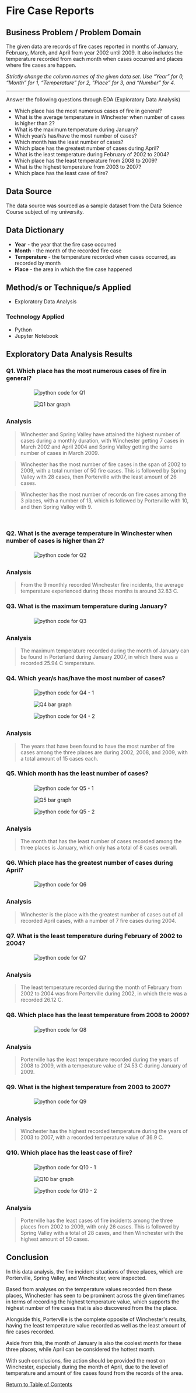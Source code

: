 <h1> Fire Case Reports </h1>

<h2> Business Problem / Problem Domain </h2>

The given data are records of fire cases reported in months of January, February, March, and April from year 2002 until 2009. 
It also includes the temperature recorded from each month when cases occurred and places where fire cases are happen.

<i>Strictly change the column names of the given data set.  Use “Year” for 0, “Month” for 1, “Temperature” for 2, “Place” for 3, and “Number” for 4.</i>

<hr>

Answer the following questions through EDA (Exploratory Data Analysis)

<ul>
    <li>Which place has the most numerous cases of fire in general?</li>
    <li>What is the average temperature in Winchester when number of cases is higher than 2?</li>
    <li>What is the maximum temperature during January?</li>
    <li>Which year/s has/have the most number of cases?</li>
    <li>Which month has the least number of cases?</li>
    <li>Which place has the greatest number of cases during April?</li>
    <li>What is the least temperature during February of 2002 to 2004?</li>
    <li>Which place has the least temperature from 2008 to 2009?</li>
    <li>What is the highest temperature from 2003 to 2007?</li>
    <li>Which place has the least case of fire?</li>
</ul>

<h2> Data Source </h2>

The data source was sourced as a sample dataset from the Data Science Course subject of my university.

<h2> Data Dictionary </h2>
<ul>
  <li><strong>Year</strong> - the year that the fire case occurred</li>
  <li><strong>Month</strong> - the month of the recorded fire case</li>
  <li><strong>Temperature</strong> - the temperature recorded when cases occurred, as recorded by month</li>
  <li><strong>Place</strong> - the area in which the fire case happened</li>
</ul>

<h2> Method/s or Technique/s Applied </h2>

<ul>
  <li>Exploratory Data Analysis</li>
</ul>

<h3> Technology Applied </h3>

<ul>
  <li>Python</li>
  <li>Jupyter Notebook</li>
</ul>

<h2> Exploratory Data Analysis Results </h2>

<h3> Q1. Which place has the most numerous cases of fire in general? </h3>

<div>

<img style="display: block; padding: 5px; margin: 5px auto; max-width: 70%;" src="figure_images\Q1_1.png" alt="python code for Q1">

<img style="display: block; padding: 5px; margin: 5px auto; max-width: 70%;" src="figure_images\Q1_2.png" alt="Q1 bar graph">

</div>

<h3> Analysis </h3>

> Winchester and Spring Valley have attained the highest number of cases during a monthly duration, with Winchester getting 7 cases in March 2002 and April 2004 and Spring Valley getting the same number of cases in March 2009.

> Winchester has the most number of fire cases in the span of 2002 to 2009, with a total number of 50 fire cases. This is followed by Spring Valley with 28 cases, then Porterville with the least amount of 26 cases.

> Winchester has the most number of records on fire cases among the 3 places, with a number of 13, which is followed by Porterville with 10, and then Spring Valley with 9. 

<br>

<h3> Q2. What is the average temperature in Winchester when number of cases is higher than 2? </h3>

<img style="display: block; padding: 5px; margin: 5px auto; max-width: 70%;" src="figure_images\Q2_1.png" alt="python code for Q2">

<h3> Analysis </h3>

> From the 9 monthly recorded Winchester fire incidents, the average temperature experienced during those months is around 32.83 C.

<h3> Q3. What is the maximum temperature during January? </h3>

<img style="display: block; padding: 5px; margin: 5px auto; max-width: 70%;" src="figure_images\Q3_1.png" alt="python code for Q3">

<h3> Analysis </h3>

> The maximum temperature recorded during the month of January can be found in Porterland during January 2007, in which there was a recorded 25.94 C temperature.

<h3> Q4. Which year/s has/have the most number of cases? </h3>

<div>

<img style="display: block; padding: 5px; margin: 5px auto; max-width: 70%;" src="figure_images\Q4_1.png" alt="python code for Q4 - 1">

<img style="display: block; padding: 5px; margin: 5px auto; max-width: 70%;" src="figure_images\Q4_2.png" alt="Q4 bar graph">

<img style="display: block; padding: 5px; margin: 5px auto; max-width: 70%;" src="figure_images\Q4_3.png" alt="python code for Q4 - 2">

</div>

<h3> Analysis </h3>

> The years that have been found to have the most number of fire cases among the three places are during 2002, 2008, and 2009, with a total amount of 15 cases each.

<h3> Q5. Which month has the least number of cases? </h3>

<div>

<img style="display: block; padding: 5px; margin: 5px auto; max-width: 70%;" src="figure_images\Q5_1.png" alt="python code for Q5 - 1">

<img style="display: block; padding: 5px; margin: 5px auto; max-width: 70%;" src="figure_images\Q5_2.png" alt="Q5 bar graph">

<img style="display: block; padding: 5px; margin: 5px auto; max-width: 70%;" src="figure_images\Q5_3.png" alt="python code for Q5 - 2">

</div>

<h3> Analysis </h3>

> The month that has the least number of cases recorded among the three places is January, which only has a total of 8 cases overall.

<h3> Q6. Which place has the greatest number of cases during April? </h3>

<img style="display: block; padding: 5px; margin: 5px auto; max-width: 70%;" src="figure_images\Q6_1.png" alt="python code for Q6">

<h3> Analysis </h3>

> Winchester is the place with the greatest number of cases out of all recorded April cases, with a number of 7 fire cases during 2004.

<h3> Q7. What is the least temperature during February of 2002 to 2004? </h3>

<img style="display: block; padding: 5px; margin: 5px auto; max-width: 70%;" src="figure_images\Q7_1.png" alt="python code for Q7">

<h3> Analysis </h3>

> The least temperature recorded during the month of February from 2002 to 2004 was from Porterville during 2002, in which there was a recorded 26.12 C. 

<h3> Q8. Which place has the least temperature from 2008 to 2009? </h3>

<img style="display: block; padding: 5px; margin: 5px auto; max-width: 70%;" src="figure_images\Q8_1.png" alt="python code for Q8">

<h3> Analysis </h3>

> Porterville has the least temperature recorded during the years of 2008 to 2009, with a temperature value of 24.53 C during January of 2009.

<h3> Q9. What is the highest temperature from 2003 to 2007? </h3>

<img style="display: block; padding: 5px; margin: 5px auto; max-width: 70%;" src="figure_images\Q9_1.png" alt="python code for Q9">

<h3> Analysis </h3>

> Winchester has the highest recorded temperature during the years of 2003 to 2007, with a recorded temperature value of 36.9 C.

<h3> Q10. Which place has the least case of fire? </h3>

<div>

<img style="display: block; padding: 5px; margin: 5px auto; max-width: 70%;" src="figure_images\Q10_1.png" alt="python code for Q10 - 1">

<img style="display: block; padding: 5px; margin: 5px auto; max-width: 70%;" src="figure_images\Q10_2.png" alt="Q10 bar graph">

<img style="display: block; padding: 5px; margin: 5px auto; max-width: 70%;" src="figure_images\Q10_3.png" alt="python code for Q10 - 2">

</div>

<h3> Analysis </h3>

> Porterville has the least cases of fire incidents among the three places from 2002 to 2009, with only 26 cases. This is followed by Spring Valley with a total of 28 cases, and then Winchester with the highest amount of 50 cases.

<h2> Conclusion </h2>

In this data analysis, the fire incident situations of three places, which are Porterville, Spring Valley, and Winchester, were inspected. 

Based from analyses on the temperature values recorded from these places, Winchester has seen to be prominent across the given timeframes in terms of recording the highest temperature value, which supports the highest number of fire cases that is also discovered from the the place. 

Alongside this, Porterville is the complete opposite of Winchester's results, having the least temperature value recorded as well as the least amount of fire cases recorded. 

Aside from this, the month of January is also the coolest month for these three places, while April can be considered the hottest month. 

With such conclusions, fire action should be provided the most on Winchester, especially during the month of April, due to the level of temperature and amount of fire cases found from the records of the area.

<nav>
<p><a href="https://github.com/vergaraac/Data-Portfolio/blob/main/README.md">Return to Table of Contents</a></p>
</nav>